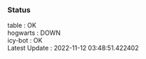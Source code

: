 ### Status


table : OK  
hogwarts : DOWN  
icy-bot : OK  
Latest Update : 2022-11-12 03:48:51.422402
